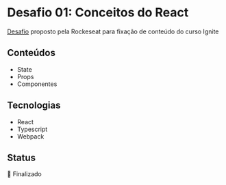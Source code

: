 # Desafio 01: Conceitos do React

[Desafio](https://www.notion.so/Desafio-01-Conceitos-do-React-51e4099a6e2f4d4bae94f9fe75bb769d) proposto pela Rockeseat para fixação de conteúdo do curso Ignite

## Conteúdos
- State
- Props
- Componentes


## Tecnologias

- React
- Typescript
- Webpack

## Status
:tada: Finalizado